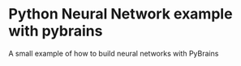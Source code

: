 # Python Neural Network example with pybrains

A small example of how to build neural networks with PyBrains

